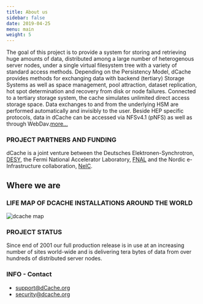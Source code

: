 ```yaml
---
title: About us
sidebar: false
date: 2019-04-25
menu: main
weight: 5
---
```


The goal of this project is to provide a system for storing and retrieving huge amounts of data, distributed among a large number of heterogenous server nodes, under a single virtual filesystem tree with a variety of standard access methods. Depending on the Persistency Model, dCache provides methods for exchanging data with backend (tertiary) Storage Systems as well as space management, pool attraction, dataset replication, hot spot determination and recovery from disk or node failures. Connected to a tertiary storage system, the cache simulates unlimited direct access storage space. Data exchanges to and from the underlying HSM are performed automatically and invisibly to the user. Beside HEP specific protocols, data in dCache can be accessed via NFSv4.1 (pNFS) as well as through WebDav.[more...](https://www.dcache.org/manuals/dcache-whitepaper-light.pdf)

### PROJECT PARTNERS AND FUNDING

dCache is a joint venture between the Deutsches Elektronen-Synchrotron, [DESY](http://www.desy.de/), the Fermi National Accelerator Laboratory, [FNAL](http://www.fnal.gov/) and the Nordic e-Infrastructure collaboration, [NeIC](https://neic.no/nt1/).

## Where we are

### LIFE MAP OF DCACHE INSTALLATIONS AROUND THE WORLD

![dcache map][dcache-map]

### PROJECT STATUS

Since end of 2001 our full production release is in use at an increasing number of sites world-wide and is delivering tera bytes of data from over hundreds of distributed server nodes.

### INFO - Contact

- [support@dCache.org](mailto:support@dcache.org)
- [security@dcache.org](mailto:support@dcache.org)

[dcache-map]:  ../img/dcache-map.gif